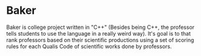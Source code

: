 # Baker
Baker is college project written in "C++" (Besides being C++, the professor tells students to use the language in a really weird way).
It's goal is to that rank professors based on their scientific productions using a set of scoring rules for each Qualis Code of scientific works done by professors.
